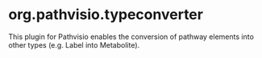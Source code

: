 org.pathvisio.typeconverter
===========================

This plugin for Pathvisio enables the conversion of pathway elements into other types (e.g. Label into Metabolite).
